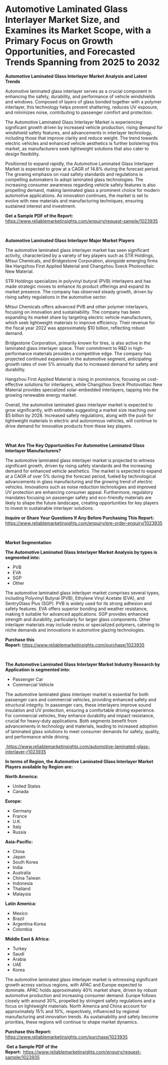 <p><h1>Automotive Laminated Glass Interlayer Market Size, and Examines its Market Scope, with a Primary Focus on Growth Opportunities, and Forecasted Trends Spanning from 2025 to 2032</h1></p><p><strong>Automotive Laminated Glass Interlayer Market Analysis and Latest Trends</strong></p>
<p><p>Automotive laminated glass interlayer serves as a crucial component in enhancing the safety, durability, and performance of vehicle windshields and windows. Composed of layers of glass bonded together with a polymer interlayer, this technology helps prevent shattering, reduces UV exposure, and minimizes noise, contributing to passenger comfort and protection.</p><p>The Automotive Laminated Glass Interlayer Market is experiencing significant growth driven by increased vehicle production, rising demand for windshield safety features, and advancements in interlayer technology, including those that improve clarity and reduce weight. The trend towards electric vehicles and enhanced vehicle aesthetics is further bolstering this market, as manufacturers seek lightweight solutions that also cater to design flexibility.</p><p>Positioned to expand rapidly, the Automotive Laminated Glass Interlayer Market is expected to grow at a CAGR of 14.8% during the forecast period. The growing emphasis on road safety standards and regulations is compelling automakers to adopt laminated glass technologies. The increasing consumer awareness regarding vehicle safety features is also propelling demand, making laminated glass a prominent choice for modern automotive applications. As innovation continues, the market is set to evolve with new materials and manufacturing techniques, ensuring sustained interest and investment.</p></p>
<p><strong>Get a Sample PDF of the Report:&nbsp;</strong> <a href="https://www.reliablemarketinsights.com/enquiry/request-sample/1023935?utm_campaign=2111&utm_medium=2&utm_source=Github&utm_content=ia&utm_term=18042025&utm_id=automotive-laminated-glass-interlayer">https://www.reliablemarketinsights.com/enquiry/request-sample/1023935</a></p>
<p>&nbsp;</p>
<p><strong>Automotive Laminated Glass Interlayer Major Market Players</strong></p>
<p><p>The automotive laminated glass interlayer market has seen significant activity, characterized by a variety of key players such as STR Holdings, Mitsui Chemicals, and Bridgestone Corporation, alongside emerging firms like Hangzhou First Applied Material and Changzhou Sveck Photovoltaic New Material. </p><p>STR Holdings specializes in polyvinyl butyral (PVB) interlayers and has made strategic moves to enhance its product offerings and expand its market presence. The company has observed steady growth, driven by rising safety regulations in the automotive sector.</p><p>Mitsui Chemicals offers advanced PVB and other polymer interlayers, focusing on innovation and sustainability. The company has been expanding its market share by targeting electric vehicle manufacturers, which seek lightweight materials to improve efficiency. Their revenue for the fiscal year 2022 was approximately $10 billion, reflecting robust demand.</p><p>Bridgestone Corporation, primarily known for tires, is also active in the laminated glass interlayer space. Their commitment to R&D in high-performance materials provides a competitive edge. The company has projected continued expansion in the automotive segment, anticipating growth rates of over 5% annually due to increased demand for safety and durability.</p><p>Hangzhou First Applied Material is rising in prominence, focusing on cost-effective solutions for interlayers, while Changzhou Sveck Photovoltaic New Material provides specialized solar-embedded interlayers, tapping into the growing renewable energy market. </p><p>Overall, the automotive laminated glass interlayer market is expected to grow significantly, with estimates suggesting a market size reaching over $5 billion by 2028. Increased safety regulations, along with the push for lightweight materials in electric and autonomous vehicles, will continue to drive demand for innovative products from these key players.</p></p>
<p>&nbsp;</p>
<p><strong>What Are The Key Opportunities For Automotive Laminated Glass Interlayer Manufacturers?</strong></p>
<p><p>The automotive laminated glass interlayer market is projected to witness significant growth, driven by rising safety standards and the increasing demand for enhanced vehicle aesthetics. The market is expected to expand at a CAGR of over 5% during the forecast period, fueled by technological advancements in glass manufacturing and the growing trend of electric vehicles. Innovations such as noise reduction technologies and improved UV protection are enhancing consumer appeal. Furthermore, regulatory mandates focusing on passenger safety and eco-friendly materials are likely to shape the future landscape, creating opportunities for key players to invest in sustainable interlayer solutions.</p></p>
<p><strong>Inquire or Share Your Questions If Any Before Purchasing This Report:</strong> <a href="https://www.reliablemarketinsights.com/enquiry/pre-order-enquiry/1023935?utm_campaign=2111&utm_medium=2&utm_source=Github&utm_content=ia&utm_term=18042025&utm_id=automotive-laminated-glass-interlayer">https://www.reliablemarketinsights.com/enquiry/pre-order-enquiry/1023935</a></p>
<p>&nbsp;</p>
<p><strong>Market Segmentation</strong></p>
<p><strong>The Automotive Laminated Glass Interlayer Market Analysis by types is segmented into:</strong></p>
<p><ul><li>PVB</li><li>EVA</li><li>SGP</li><li>Other</li></ul></p>
<p><p>The automotive laminated glass interlayer market comprises several types, including Polyvinyl Butyral (PVB), Ethylene Vinyl Acetate (EVA), and SentryGlass Plus (SGP). PVB is widely used for its strong adhesion and safety features. EVA offers superior bonding and weather resistance, making it suitable for advanced applications. SGP provides enhanced strength and durability, particularly for larger glass components. Other interlayer materials may include resins or specialized polymers, catering to niche demands and innovations in automotive glazing technologies.</p></p>
<p><strong>Purchase this Report:&nbsp;</strong><a href="https://www.reliablemarketinsights.com/purchase/1023935?utm_campaign=2111&utm_medium=2&utm_source=Github&utm_content=ia&utm_term=18042025&utm_id=automotive-laminated-glass-interlayer">https://www.reliablemarketinsights.com/purchase/1023935</a></p>
<p>&nbsp;</p>
<p><strong>The Automotive Laminated Glass Interlayer Market Industry Research by Application is segmented into:</strong></p>
<p><ul><li>Passenger Car</li><li>Commercial Vehicle</li></ul></p>
<p><p>The automotive laminated glass interlayer market is essential for both passenger cars and commercial vehicles, providing enhanced safety and structural integrity. In passenger cars, these interlayers improve sound insulation and UV protection, ensuring a comfortable driving experience. For commercial vehicles, they enhance durability and impact resistance, crucial for heavy-duty applications. Both segments benefit from advancements in technology and materials, leading to increased adoption of laminated glass solutions to meet consumer demands for safety, quality, and performance while driving.</p></p>
<p><a href="https://www.reliablemarketinsights.com/automotive-laminated-glass-interlayer-r1023935?utm_campaign=2111&utm_medium=2&utm_source=Github&utm_content=ia&utm_term=18042025&utm_id=automotive-laminated-glass-interlayer">&nbsp;https://www.reliablemarketinsights.com/automotive-laminated-glass-interlayer-r1023935</a></p>
<p><strong>In terms of Region, the Automotive Laminated Glass Interlayer Market Players available by Region are:</strong></p>
<p>
    <p> <strong> North America: </strong>
        <ul>
            <li>United States</li>
            <li>Canada</li>
        </ul>
        </p> 
    <p> <strong> Europe: </strong>
        <ul>
            <li>Germany</li>
            <li>France</li>
            <li>U.K.</li>
            <li>Italy</li>
            <li>Russia</li>
        </ul>
        </p> 
    <p> <strong> Asia-Pacific: </strong>
        <ul>
            <li>China</li>
            <li>Japan</li>
            <li>South Korea</li>
            <li>India</li>
            <li>Australia</li>
            <li>China Taiwan</li>
            <li>Indonesia</li>
            <li>Thailand</li>
            <li>Malaysia</li>
        </ul>
        </p> 
    <p> <strong> Latin America: </strong>
        <ul>
            <li>Mexico</li>
            <li>Brazil</li>
            <li>Argentina Korea</li>
            <li>Colombia</li>
        </ul>
        </p> 
    <p> <strong> Middle East & Africa: </strong>
        <ul>
            <li>Turkey</li>
            <li>Saudi</li>
            <li>Arabia</li>
            <li>UAE</li>
            <li>Korea</li>
        </ul>
    </p>
    </p>
<p><p>The automotive laminated glass interlayer market is witnessing significant growth across various regions, with APAC and Europe expected to dominate. APAC holds approximately 40% market share, driven by robust automotive production and increasing consumer demand. Europe follows closely with around 30%, propelled by stringent safety regulations and a focus on lightweight materials. North America and China account for approximately 15% and 10%, respectively, influenced by regional manufacturing and innovation trends. As sustainability and safety become priorities, these regions will continue to shape market dynamics.</p></p>
<p><strong>Purchase this Report: </strong><a href="https://www.reliablemarketinsights.com/purchase/1023935?utm_campaign=2111&utm_medium=2&utm_source=Github&utm_content=ia&utm_term=18042025&utm_id=automotive-laminated-glass-interlayer">https://www.reliablemarketinsights.com/purchase/1023935</a></p>
<p>&nbsp;<strong>Get a Sample PDF of the Report:&nbsp;&nbsp;</strong><a href="https://www.reliablemarketinsights.com/enquiry/request-sample/1023935?utm_campaign=2111&utm_medium=2&utm_source=Github&utm_content=ia&utm_term=18042025&utm_id=automotive-laminated-glass-interlayer">https://www.reliablemarketinsights.com/enquiry/request-sample/1023935</a></p>
<p><strong></strong></p>
<p><p></p><p></p><p></p></p>